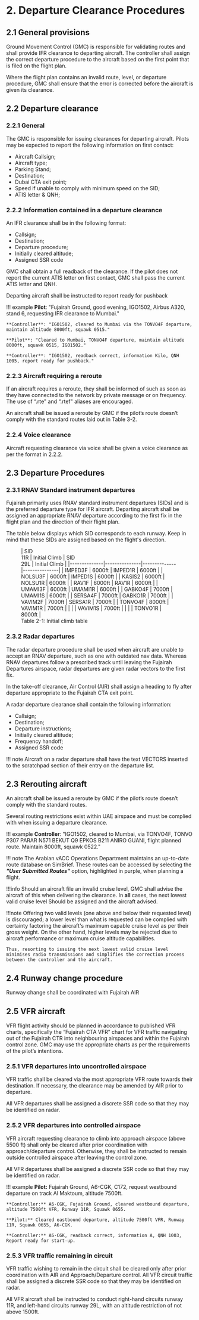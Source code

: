 # 2. Departure Clearance Procedures
## 2.1 General provisions
Ground Movement Control (GMC) is responsible for validating routes and shall provide IFR clearance to departing aircraft. The controller shall assign the correct departure procedure to the aircraft based on the first point that is filed on the flight plan.

Where the flight plan contains an invalid route, level, or departure procedure, GMC shall ensure that the error is corrected before the aircraft is given its clearance.

## 2.2 Departure clearance
### 2.2.1 General
The GMC is responsible for issuing clearances for departing aircraft. Pilots may be expected to report the following information on first contact:

- Aircraft Callsign;
- Aircraft type;
- Parking Stand;
- Destination;
- Dubai CTA exit point;
- Speed if unable to comply with minimum speed on the SID;
- ATIS letter & QNH;

### 2.2.2 Information contained in a departure clearance
An IFR clearance shall be in the following format:

- Callsign;
- Destination;
- Departure procedure;
- Initially cleared altitude;
- Assigned SSR code

GMC shall obtain a full readback of the clearance. If the pilot does not report the current ATIS letter on first contact, GMC shall pass the current ATIS letter and QNH.

Departing aircraft shall be instructed to report ready for pushback

!!! example
    **Pilot**: "Fujairah Ground, good evening, IGO1502, Airbus A320, stand 6, requesting IFR clearance to Mumbai."
    
    **Controller**: "IGO1502, cleared to Mumbai via the TONVO4F departure, maintain altitude 8000ft, squawk 0515."
    
    **Pilot**: "Cleared to Mumbai, TONVO4F departure, maintain altitude 8000ft, squawk 0515, IGO1502."

    **Controller**: "IGO1502, readback correct, information Kilo, QNH 1005, report ready for pushback."

### 2.2.3 Aircraft requiring a reroute
If an aircraft requires a reroute, they shall be informed of such as soon as they have connected to the network by private message or on frequency. The use of “.rte" and “.rtef" aliases are encouraged.

An aircraft shall be issued a reroute by GMC if the pilot’s route doesn’t comply with the standard routes laid out in Table 3-2.

### 2.2.4 Voice clearance
Aircraft requesting clearance via voice shall be given a voice clearance as per the format in 2.2.2.

## 2.3 Departure Procedures
### 2.3.1 RNAV Standard instrument departures
Fujairah primarily uses RNAV standard instrument departures (SIDs) and is the preferred departure type for IFR aircraft. Departing aircraft shall be assigned an appropriate RNAV departure according to the first fix in the flight plan and the direction of their flight plan.

The table below displays which SID corresponds to each runway. Keep in mind that these SIDs are assigned based on the flight's direction.

<figure markdown>
| SID<br>11R   | Initial Climb | SID<br>29L   | Initial Climb |
|--------------|---------------|--------------|---------------|
| IMPED3F      | 6000ft        | IMPED1R      | 6000ft        |
| NOLSU3F      | 6000ft        | IMPED1S      | 6000ft        |
| KASIS2       | 6000ft        | NOLSU1R      | 6000ft        |
| RAV1F        | 6000ft        | RAV1R        | 6000ft        |
| UMAMI3F      | 6000ft        | UMAMI1R      | 6000ft        |
| GABKO4F      | 7000ft        | UMAMI1S      | 6000ft        |
| SERSA4F      | 7000ft        | GABKO1R      | 7000ft        |
| VAVIM2F      | 7000ft        | SERSA1R      | 7000ft        |
| TONVO4F      | 8000ft        | VAVIM1R      | 7000ft        |
|              |               | VAVIM1S      | 7000ft        |
|              |               | TONVO1R      | 8000ft        |

  <figcaption>Table 2-1: Initial climb table</figcaption>
</figure>

### 2.3.2 Radar departures
The radar departure procedure shall be used when aircraft are unable to accept an RNAV departure, such as one with outdated nav data. Whereas RNAV departures follow a prescribed track until leaving the Fujairah Departures airspace, radar departures are given radar vectors to the first fix.

In the take-off clearance, Air Control (AIR) shall assign a heading to fly after departure appropriate to the Fujairah CTA exit point.

A radar departure clearance shall contain the following information:

- Callsign;
- Destination;
- Departure instructions;
- Initially cleared altitude;
- Frequency handoff;
- Assigned SSR code

!!! note
    Aircraft on a radar departure shall have the text VECTORS inserted to the scratchpad section of their entry on the departure list.

## 2.3 Rerouting aircraft
An aircraft shall be issued a reroute by GMC if the pilot’s route doesn’t comply with the standard routes.

Several routing restrictions exist within UAE airspace and must be complied with when issuing a departure clearance.

!!! example
    **Controller**: "IGO1502, cleared to Mumbai, via TONVO4F, TONVO P307 PARAR N571 BEKUT Q9 EPKOS B211 ANIRO GUANI, flight planned route. Maintain 8000ft, squawk 0522."

!!! note
    The Arabian vACC Operations Department maintains an up-to-date route database on SimBrief. These routes can be accessed by selecting the ***"User Submitted Routes"*** option, highlighted in purple, when planning a flight.


!!!info 
    Should an aircraft file an invalid cruise level, GMC shall advise the aircraft of this when delivering the clearance. In **all** cases, the next lowest valid cruise level Should be assigned and the aircraft advised.

!!!note
    Offering two valid levels (one above and below their requested level) is discouraged; a lower level than what is requested can be complied with certainty factoring the aircraft's maximum capable cruise level as per their gross weight. On the other hand, higher levels may be rejected due to aircraft performance or maximum cruise altitude capabilities.

    Thus, resorting to issuing the next lowest valid cruise level minimises radio transmissions and simplifies the correction process between the controller and the aircraft.

## 2.4 Runway change procedure
Runway change shall be coordinated with Fujairah AIR

## 2.5 VFR aircraft
VFR flight activity should be planned in accordance to published VFR charts, specifically the “Fujairah CTA VFR” chart for VFR traffic navigating out of the Fujairah CTR into neighbouring airspaces and within the Fujairah control zone. GMC may use the appropriate charts as per the requirements of the pilot’s intentions.

### 2.5.1 VFR departures into uncontrolled airspace
VFR traffic shall be cleared via the most appropriate VFR route towards their destination. If necessary, the clearance may be amended by AIR prior to departure.

All VFR departures shall be assigned a discrete SSR code so that they may be identified on radar.

### 2.5.2 VFR departures into controlled airspace
VFR aircraft requesting clearance to climb into approach airspace (above 5500 ft) shall only be cleared after prior coordination with approach/departure control. Otherwise, they shall be instructed to remain outside controlled airspace after leaving the control zone.

All VFR departures shall be assigned a discrete SSR code so that they may be identified on radar.

!!! example
    **Pilot:** Fujairah Ground, A6-CGK, C172, request westbound departure on track Al Maktoum, altitude 7500ft.

    **Controller:** A6-CGK, Fujairah Ground, cleared westbound departure, altitude 7500ft VFR, Runway 11R, Squawk 0655.

    **Pilot:** Cleared eastbound departure, altitude 7500ft VFR, Runway 11R, Squawk 0655, A6-CGK.

    **Controller:** A6-CGK, readback correct, information A, QNH 1003, Report ready for start-up.

### 2.5.3 VFR traffic remaining in circuit
VFR traffic wishing to remain in the circuit shall be cleared only after prior coordination with AIR and Approach/Departure control. All VFR circuit traffic shall be assigned a discrete SSR code so that they may be identified on radar.

All VFR aircraft shall be instructed to conduct right-hand circuits runway 11R, and left-hand circuits runway 29L, with an altitude restriction of not above 1500ft.
